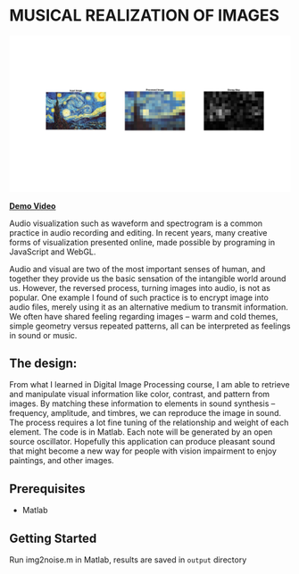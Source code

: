 # MUSICAL REALIZATION OF IMAGES

<img src="./output/The-Starry-Night-Vincent/The-Starry-Night-Vincent_processed.jpg" width="600"/>

**[Demo Video](http://cyxu.tv/portfolio/musical-realization-of-images)**

Audio visualization such as waveform and spectrogram is a common practice in audio recording and editing. In recent years, many creative forms of visualization presented online, made possible by programing in JavaScript and WebGL.

Audio and visual are two of the most important senses of human, and together they provide us the basic sensation of the intangible world around us. However, the reversed process, turning images into audio, is not as popular. One example I found of such practice is to encrypt image into audio files, merely using it as an alternative medium to transmit information. We often have shared feeling regarding images – warm and cold themes, simple geometry versus repeated patterns, all can be interpreted as feelings in sound or music.

## The design:

From what I learned in Digital Image Processing course, I am able to retrieve and manipulate visual information like color, contrast, and pattern from images. By matching these information to elements in sound synthesis – frequency, amplitude, and timbres, we can reproduce the image in sound. The process requires a lot fine tuning of the relationship and weight of each element.
The code is in Matlab. Each note will be generated by an open source oscillator. Hopefully this application can produce pleasant sound that might become a new way for people with vision impairment to enjoy paintings, and other images.

## Prerequisites
- Matlab 

## Getting Started
Run img2noise.m in Matlab, results are saved in `output` directory

